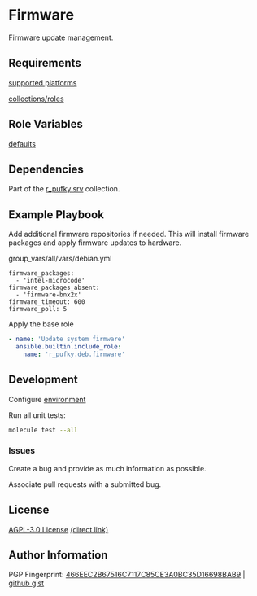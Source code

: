 # Firmware
Firmware update management.

## Requirements
[supported platforms](https://github.com/r-pufky/ansible_firmware/blob/main/meta/main.yml)

[collections/roles](https://github.com/r-pufky/ansible_firmware/blob/main/meta/requirements.yml)

## Role Variables
[defaults](https://github.com/r-pufky/ansible_firmware/blob/main/defaults/main)

## Dependencies
Part of the [r_pufky.srv](https://github.com/r-pufky/ansible_collection_srv)
collection.

## Example Playbook
Add additional firmware repositories if needed. This will install firmware
packages and apply firmware updates to hardware.

group_vars/all/vars/debian.yml
```
firmware_packages:
  - 'intel-microcode'
firmware_packages_absent:
  - 'firmware-bnx2x'
firmware_timeout: 600
firmware_poll: 5
```

Apply the base role
``` yaml
- name: 'Update system firmware'
  ansible.builtin.include_role:
    name: 'r_pufky.deb.firmware'
```

## Development
Configure [environment](https://github.com/r-pufky/ansible_collection_srv/blob/main/docs/dev/environment/README.md)

Run all unit tests:
``` bash
molecule test --all
```

### Issues
Create a bug and provide as much information as possible.

Associate pull requests with a submitted bug.

## License
[AGPL-3.0 License](https://www.tldrlegal.com/license/gnu-affero-general-public-license-v3-agpl-3-0)
 [(direct link)](https://github.com/r-pufky/ansible_firmware/blob/main/LICENSE)

## Author Information
PGP Fingerprint: [466EEC2B67516C7117C85CE3A0BC35D16698BAB9](https://keys.openpgp.org/vks/v1/by-fingerprint/466EEC2B67516C7117C85CE3A0BC35D16698BAB9)
| [github gist](https://gist.github.com/r-pufky/a8df36977c55b5bb20829267c4c49d22)
